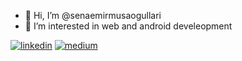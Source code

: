 - 👋 Hi, I’m @senaemirmusaogullari
- 👀 I’m interested in web and android develeopment
  
[![linkedin](https://img.shields.io/badge/Linkedin-000000?style=for-the-badge&logo=Linkedin&logoColor=white)](https://www.linkedin.com/in/sena-emirmusaoğulları-b43358184/)
[![medium](https://img.shields.io/badge/Medium-000000?style=for-the-badge&logo=Medium&logoColor=white)](https://medium.com/@senaemirmusa)
<!---
senaemirmusaogullari/senaemirmusaogullari is a ✨ special ✨ repository because its `README.md` (this file) appears on your GitHub profile.
You can click the Preview link to take a look at your changes.
--->

